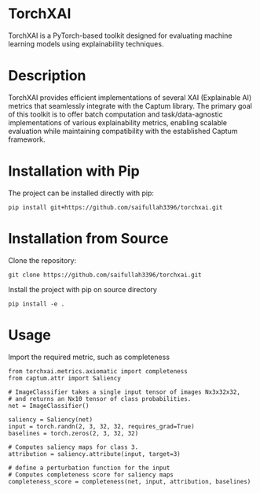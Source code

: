 # TorchXAI
TorchXAI is a PyTorch-based toolkit designed for evaluating machine learning models using explainability techniques.

# Description
TorchXAI provides efficient implementations of several XAI (Explainable AI) metrics that seamlessly integrate with the Captum library. The primary goal of this toolkit is to offer batch computation and task/data-agnostic implementations of various explainability metrics, enabling scalable evaluation while maintaining compatibility with the established Captum framework.

# Installation with Pip
The project can be installed directly with pip:
```
pip install git+https://github.com/saifullah3396/torchxai.git
```

# Installation from Source
Clone the repository:
```
git clone https://github.com/saifullah3396/torchxai.git
```

Install the project with pip on source directory
```
pip install -e .
```

# Usage
Import the required metric, such as completeness
```
from torchxai.metrics.axiomatic import completeness
from captum.attr import Saliency

# ImageClassifier takes a single input tensor of images Nx3x32x32,
# and returns an Nx10 tensor of class probabilities.
net = ImageClassifier()

saliency = Saliency(net)
input = torch.randn(2, 3, 32, 32, requires_grad=True)
baselines = torch.zeros(2, 3, 32, 32)

# Computes saliency maps for class 3.
attribution = saliency.attribute(input, target=3)

# define a perturbation function for the input
# Computes completeness score for saliency maps
completeness_score = completeness(net, input, attribution, baselines)
```

